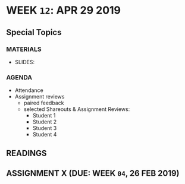 # WEEK `12`: APR 29 2019
## Special Topics

> 


### MATERIALS
- SLIDES: 

### AGENDA

- Attendance
- Assignment reviews
  - paired feedback
  - selected Shareouts & Assignment Reviews:
    + Student 1
    + Student 2
    + Student 3
    + Student 4



## READINGS


## ASSIGNMENT X (DUE: WEEK `04`, 26 FEB 2019)

